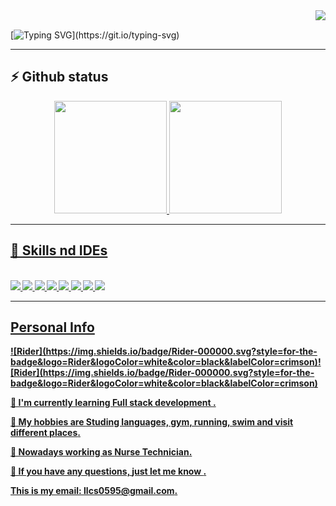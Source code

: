 <img align="right" src="https://visitor-badge.laobi.icu/badge?page_id=lucas-cirilo">
</br>

[![Typing SVG](https://readme-typing-svg.herokuapp.com?color=4DB8F3&lines=Welcome+to+my+profile+👋!;I'm+Lucas+💻!;Nice+to+meet+you+​🙃​!)](https://git.io/typing-svg)

---


<h2> ⚡ Github status </h2>

<div align="center">
<a href="https://github.com/lucas-cirilo">
<img height="180em" src="https://github-readme-stats.vercel.app/api?username=lucas-cirilo&show_icons=true&&theme=radical&count_private=true&hide_border=true"/>
<img height="180em" src="https://github-readme-stats.vercel.app/api/top-langs/?username=lucas-cirilo&layout=compact&langs_count=7&theme=radical&hide_border=true"/>
</div>


<hr>
<h2> 🚀 Skills nd IDEs </h2>

<div style="display: inline_block"><br>
<b href="https://github.com/lucas-cirilo"> 
  
<img height=auto width=auto src="https://img.shields.io/badge/Python-14354C?style=for-the-badge&logo=python&logoColor=white"/>
<img height=auto width=auto src="https://img.shields.io/badge/Linux-FCC624?style=for-the-badge&logo=linux&logoColor=black"/>
<img height=auto width=auto src="https://img.shields.io/badge/Arch_Linux-1793D1?style=for-the-badge&logo=arch-linux&logoColor=white"/>
<img height=auto width=auto src="https://img.shields.io/badge/Kali_Linux-557C94?style=for-the-badge&logo=kali-linux&logoColor=white&round_badge"/>
<img height=auto src="https://img.shields.io/badge/Colab-F9AB00?style=for-the-badge&logo=googlecolab&color=525252&width=auto" />
<img height=auto src="https://img.shields.io/badge/jupyter-%23FA0F00.svg?style=for-the-badge&logo=jupyter&logoColor=white&width=auto" />
<img height=auto src="https://img.shields.io/badge/pycharm-143?style=for-the-badge&logo=pycharm&logoColor=black&color=black&labelColor=green&width=auto" />
<img height=auto src="https://img.shields.io/badge/Rider-000000.svg?style=for-the-badge&logo=Rider&logoColor=white&color=black&labelColor=crimson&width=auto" />
</div>
<hr>

<h2> Personal Info </h2>![Rider](https://img.shields.io/badge/Rider-000000.svg?style=for-the-badge&logo=Rider&logoColor=white&color=black&labelColor=crimson)![Rider](https://img.shields.io/badge/Rider-000000.svg?style=for-the-badge&logo=Rider&logoColor=white&color=black&labelColor=crimson)
<p> 🌱 I'm currently learning <b> Full stack development </b>. </p> 
<p> 🤔 My hobbies are <b>Studing languages, gym, running, swim and visit different places</b>. </p>
<p> 💼 Nowadays working as <b>Nurse Technician</b>. </p>
<p> 💬 If you have any questions, <b>just let me know </b>. </p>
<p> This is my email: <b>llcs0595@gmail.com</b>. </p>

